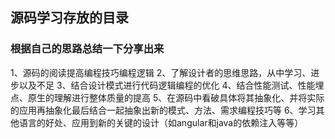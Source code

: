 ## 源码学习存放的目录
### 根据自己的思路总结一下分享出来

1、源码的阅读提高编程技巧编程逻辑
2、了解设计者的思维思路，从中学习、进步以及不足
3、结合设计模式进行代码逻辑编程的优化
4、结合性能测试、性能埋点、原生的理解进行整体质量的提高
5、在源码中看破具体将其抽象化、并将实际的应用再抽象化最后结合一起抽象出新的模式、方法、需求编程技巧等
6、学习其他语言的好处、应用到新的关键的设计（如angular和java的依赖注入等等）